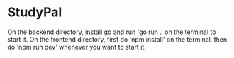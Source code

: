 # StudyPal
On the backend directory, install go and run 'go run .' on the terminal to start it.
On the frontend directory, first do 'npm install' on the terminal, then do 'npm run dev' whenever you want to start it.
